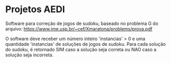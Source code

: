 # Projetos AEDI

Software para correção de jogos de sudoku, 
baseado no problema G do arquivo: https://www.ime.usp.br/~cef/Xmaratona/problems/prova.pdf

O software deve receber um número inteiro 'instancias' > 0 e uma quantidade
'instancias' de soluções de jogos de sudoku. Para cada solução do sudoku, é retornado SIM caso a solução seja correta ou NAO caso a solução seja incorreta.